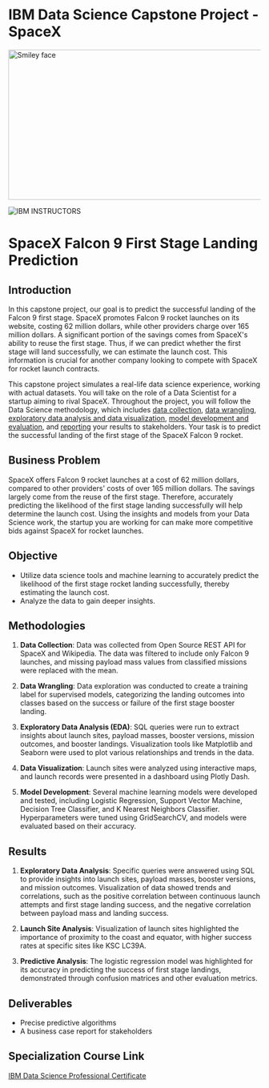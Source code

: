 # IBM Data Science Capstone Project - SpaceX

<img src="https://i.imgur.com/YCFnjvg.png" alt="Smiley face" height="300" width="600">

![IBM](http://i.imgur.com/Qktqnu1.png) INSTRUCTORS


# SpaceX Falcon 9 First Stage Landing Prediction

## Introduction

In this capstone project, our goal is to predict the successful landing of the Falcon 9 first stage. SpaceX promotes Falcon 9 rocket launches on its website, costing 62 million dollars, while other providers charge over 165 million dollars. A significant portion of the savings comes from SpaceX's ability to reuse the first stage. Thus, if we can predict whether the first stage will land successfully, we can estimate the launch cost. This information is crucial for another company looking to compete with SpaceX for rocket launch contracts.

This capstone project simulates a real-life data science experience, working with actual datasets. You will take on the role of a Data Scientist for a startup aiming to rival SpaceX. Throughout the project, you will follow the Data Science methodology, which includes [data collection](https://github.com/vishalorsu/IBM-Data-Science-Capstone-Project/blob/main/jupyter-labs-spacex-data-collection-api.ipynb), [data wrangling](https://github.com/vishalorsu/IBM-Data-Science-Capstone-Project/blob/main/labs-jupyter-spacex-Data%20wrangling.ipynb), [exploratory data analysis and data visualization](https://github.com/vishalorsu/IBM-Data-Science-Capstone-Project/blob/main/edadataviz.ipynb), [model development and evaluation](https://github.com/vishalorsu/IBM-Data-Science-Capstone-Project/blob/main/SpaceX_Machine%20Learning%20Prediction_Part_5.ipynb), and [reporting](https://github.com/vishalorsu/IBM-Data-Science-Capstone-SpaceX/blob/main/Winning%20Space%20Race%20with%20Data%20Science.pdf) your results to stakeholders. Your task is to predict the successful landing of the first stage of the SpaceX Falcon 9 rocket.

## Business Problem

SpaceX offers Falcon 9 rocket launches at a cost of 62 million dollars, compared to other providers' costs of over 165 million dollars. The savings largely come from the reuse of the first stage. Therefore, accurately predicting the likelihood of the first stage landing successfully will help determine the launch cost. Using the insights and models from your Data Science work, the startup you are working for can make more competitive bids against SpaceX for rocket launches.

## Objective

- Utilize data science tools and machine learning to accurately predict the likelihood of the first stage rocket landing successfully, thereby estimating the launch cost.
- Analyze the data to gain deeper insights.

## Methodologies

1. **Data Collection**: Data was collected from Open Source REST API for SpaceX and Wikipedia. The data was filtered to include only Falcon 9 launches, and missing payload mass values from classified missions were replaced with the mean.

2. **Data Wrangling**: Data exploration was conducted to create a training label for supervised models, categorizing the landing outcomes into classes based on the success or failure of the first stage booster landing.

3. **Exploratory Data Analysis (EDA)**: SQL queries were run to extract insights about launch sites, payload masses, booster versions, mission outcomes, and booster landings. Visualization tools like Matplotlib and Seaborn were used to plot various relationships and trends in the data.

4. **Data Visualization**: Launch sites were analyzed using interactive maps, and launch records were presented in a dashboard using Plotly Dash.

5. **Model Development**: Several machine learning models were developed and tested, including Logistic Regression, Support Vector Machine, Decision Tree Classifier, and K Nearest Neighbors Classifier. Hyperparameters were tuned using GridSearchCV, and models were evaluated based on their accuracy.

## Results

1. **Exploratory Data Analysis**: Specific queries were answered using SQL to provide insights into launch sites, payload masses, booster versions, and mission outcomes. Visualization of data showed trends and correlations, such as the positive correlation between continuous launch attempts and first stage landing success, and the negative correlation between payload mass and landing success.

2. **Launch Site Analysis**: Visualization of launch sites highlighted the importance of proximity to the coast and equator, with higher success rates at specific sites like KSC LC39A.

3. **Predictive Analysis**: The logistic regression model was highlighted for its accuracy in predicting the success of first stage landings, demonstrated through confusion matrices and other evaluation metrics.

## Deliverables

- Precise predictive algorithms
- A business case report for stakeholders

## Specialization Course Link

[IBM Data Science Professional Certificate](https://www.coursera.org/professional-certificates/ibm-data-science)

